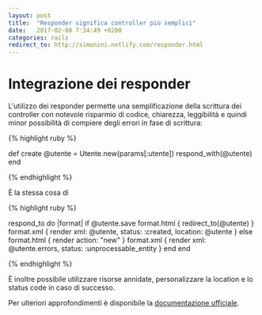 ```yaml
---
layout: post
title:  "Responder significa controller più semplici"
date:   2017-02-08 7:34:49 +0200
categories: rails
redirect_to: http://simonini.netlify.com/responder.html
---
```


# Integrazione dei responder

L'utilizzo dei responder permette una semplificazione della scrittura dei controller con notevole risparmio di codice, chiarezza, leggibilità e quindi minor possibilità di compiere degli errori in fase di scrittura:

{% highlight ruby %}

def create
  @utente = Utente.new(params[:utente])
  respond_with(@utente)
end

{% endhighlight %}

È la stessa cosa di

{% highlight ruby %}

respond_to do |format|
  if @utente.save
    format.html { redirect_to(@utente) }
    format.xml { render xml: @utente, status: :created, location: @utente }
  else
    format.html { render action: "new" }
    format.xml { render xml: @utente.errors, status: :unprocessable_entity }
  end
end

{% endhighlight %}

È inoltre possibile utilizzare risorse annidate, personalizzare la location e lo status code in caso di successo.

Per ulteriori approfondimenti è disponibile la [documentazione ufficiale](http://edgeapi.rubyonrails.org/classes/ActionController/Responder.html).
